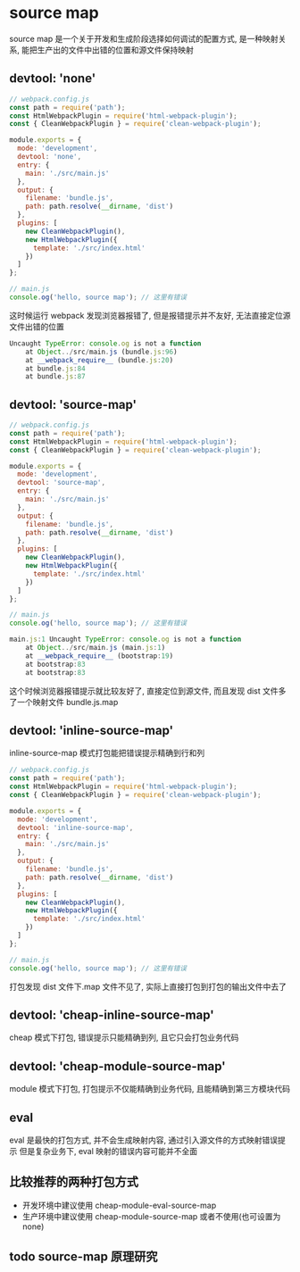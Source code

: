 # source map

source map 是一个关于开发和生成阶段选择如何调试的配置方式, 是一种映射关系, 能把生产出的文件中出错的位置和源文件保持映射

## devtool: 'none'

```js
// webpack.config.js
const path = require('path');
const HtmlWebpackPlugin = require('html-webpack-plugin');
const { CleanWebpackPlugin } = require('clean-webpack-plugin');

module.exports = {
  mode: 'development',
  devtool: 'none',
  entry: {
    main: './src/main.js'
  },
  output: {
    filename: 'bundle.js',
    path: path.resolve(__dirname, 'dist')
  },
  plugins: [
    new CleanWebpackPlugin(),
    new HtmlWebpackPlugin({
      template: './src/index.html'
    })
  ]
};

// main.js
console.og('hello, source map'); // 这里有错误
```

这时候运行 webpack 发现浏览器报错了, 但是报错提示并不友好, 无法直接定位源文件出错的位置

```js
Uncaught TypeError: console.og is not a function
    at Object../src/main.js (bundle.js:96)
    at __webpack_require__ (bundle.js:20)
    at bundle.js:84
    at bundle.js:87
```

## devtool: 'source-map'

```js
// webpack.config.js
const path = require('path');
const HtmlWebpackPlugin = require('html-webpack-plugin');
const { CleanWebpackPlugin } = require('clean-webpack-plugin');

module.exports = {
  mode: 'development',
  devtool: 'source-map',
  entry: {
    main: './src/main.js'
  },
  output: {
    filename: 'bundle.js',
    path: path.resolve(__dirname, 'dist')
  },
  plugins: [
    new CleanWebpackPlugin(),
    new HtmlWebpackPlugin({
      template: './src/index.html'
    })
  ]
};

// main.js
console.og('hello, source map'); // 这里有错误
```

```js
main.js:1 Uncaught TypeError: console.og is not a function
    at Object../src/main.js (main.js:1)
    at __webpack_require__ (bootstrap:19)
    at bootstrap:83
    at bootstrap:83
```

这个时候浏览器报错提示就比较友好了, 直接定位到源文件, 而且发现 dist 文件多了一个映射文件 bundle.js.map

## devtool: 'inline-source-map'

inline-source-map 模式打包能把错误提示精确到行和列

```js
// webpack.config.js
const path = require('path');
const HtmlWebpackPlugin = require('html-webpack-plugin');
const { CleanWebpackPlugin } = require('clean-webpack-plugin');

module.exports = {
  mode: 'development',
  devtool: 'inline-source-map',
  entry: {
    main: './src/main.js'
  },
  output: {
    filename: 'bundle.js',
    path: path.resolve(__dirname, 'dist')
  },
  plugins: [
    new CleanWebpackPlugin(),
    new HtmlWebpackPlugin({
      template: './src/index.html'
    })
  ]
};

// main.js
console.og('hello, source map'); // 这里有错误
```

打包发现 dist 文件下.map 文件不见了, 实际上直接打包到打包的输出文件中去了

## devtool: 'cheap-inline-source-map'

cheap 模式下打包, 错误提示只能精确到列, 且它只会打包业务代码

## devtool: 'cheap-module-source-map'

module 模式下打包, 打包提示不仅能精确到业务代码, 且能精确到第三方模块代码

## eval

eval 是最快的打包方式, 并不会生成映射内容, 通过引入源文件的方式映射错误提示
但是复杂业务下, eval 映射的错误内容可能并不全面

## 比较推荐的两种打包方式

- 开发环境中建议使用 cheap-module-eval-source-map
- 生产环境中建议使用 cheap-module-source-map 或者不使用(也可设置为 none)

## todo source-map 原理研究
